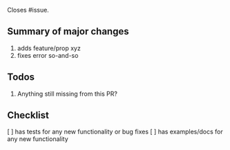 Closes #issue.

## Summary of major changes

1. adds feature/prop xyz
2. fixes error so-and-so

## Todos

1. Anything still missing from this PR?

## Checklist

[ ] has tests for any new functionality or bug fixes
[ ] has examples/docs for any new functionality
